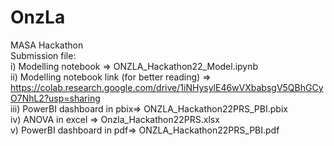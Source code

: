 # OnzLa
MASA Hackathon
<br />Submission file:
<br />i)  Modelling notebook => ONZLA_Hackathon22_Model.ipynb
<br />ii) Modelling notebook link (for better reading) => https://colab.research.google.com/drive/1iNHysylE46wVXbabsgV5QBhGCyO7NhL2?usp=sharing
<br />iii) PowerBI dashboard in pbix=> ONZLA_Hackathon22PRS_PBI.pbix
<br />iv) ANOVA in excel => Onzla_Hackathon22PRS.xlsx
<br />v) PowerBI dashboard in pdf=> ONZLA_Hackathon22PRS_PBI.pdf
